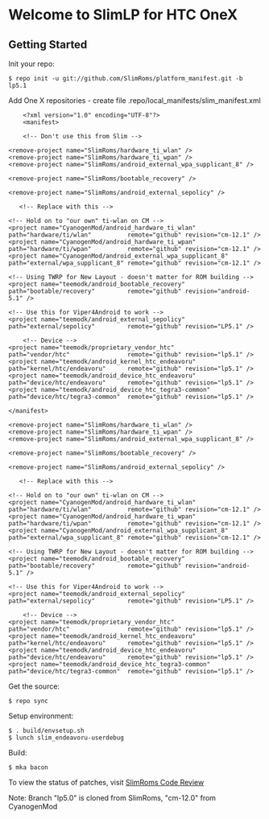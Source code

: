 Welcome to SlimLP for HTC OneX
==============================


Getting Started
---------------

Init your repo:

    $ repo init -u git://github.com/SlimRoms/platform_manifest.git -b lp5.1

Add One X repositories - create file .repo/local_manifests/slim_manifest.xml

        <?xml version="1.0" encoding="UTF-8"?>
        <manifest>

        <!-- Don't use this from Slim -->

    <remove-project name="SlimRoms/hardware_ti_wlan" />
    <remove-project name="SlimRoms/hardware_ti_wpan" />
    <remove-project name="SlimRoms/android_external_wpa_supplicant_8" />

    <remove-project name="SlimRoms/bootable_recovery" />

    <remove-project name="SlimRoms/android_external_sepolicy" />

       <!-- Replace with this -->

    <!-- Hold on to "our own" ti-wlan on CM -->
    <project name="CyanogenMod/android_hardware_ti_wlan"          path="hardware/ti/wlan"          remote="github" revision="cm-12.1" />
    <project name="CyanogenMod/android_hardware_ti_wpan"          path="hardware/ti/wpan"          remote="github" revision="cm-12.1" />
    <project name="CyanogenMod/android_external_wpa_supplicant_8" path="external/wpa_supplicant_8" remote="github" revision="cm-12.1" />

    <!-- Using TWRP for New Layout - doesn't matter for ROM building -->
    <project name="teemodk/android_bootable_recovery"             path="bootable/recovery"         remote="github" revision="android-5.1" />

    <!-- Use this for Viper4Android to work -->
    <project name="teemodk/android_external_sepolicy"             path="external/sepolicy"         remote="github" revision="LP5.1" />

        <!-- Device -->
    <project name="teemodk/proprietary_vendor_htc"                path="vendor/htc"                remote="github" revision="lp5.1" />
    <project name="teemodk/android_kernel_htc_endeavoru"          path="kernel/htc/endeavoru"      remote="github" revision="lp5.1" />
    <project name="teemodk/android_device_htc_endeavoru"          path="device/htc/endeavoru"      remote="github" revision="lp5.1" />
    <project name="teemodk/android_device_htc_tegra3-common"      path="device/htc/tegra3-common"  remote="github" revision="lp5.1" />

<!--
Slim-5.1.1.alpha.0.1-UNOFFICIAL-20150506-2149

Cherry Picks
 Navigation: Bring up new Slim navigation and buttons frameworks
  frameworks_base
   https://review.slimroms.eu/#/c/2378/
   https://review.slimroms.eu/#/c/2424/
   https://review.slimroms.eu/#/c/2585/
  packages_apps_Settings
   https://review.slimroms.eu/#/c/2678/
-->

 
    </manifest>

<?xml version="1.0" encoding="UTF-8"?>
<manifest>
        <!-- Don't use this from Slim -->

    <remove-project name="SlimRoms/hardware_ti_wlan" />
    <remove-project name="SlimRoms/hardware_ti_wpan" />
    <remove-project name="SlimRoms/android_external_wpa_supplicant_8" />

    <remove-project name="SlimRoms/bootable_recovery" />

    <remove-project name="SlimRoms/android_external_sepolicy" />

       <!-- Replace with this -->

    <!-- Hold on to "our own" ti-wlan on CM -->
    <project name="CyanogenMod/android_hardware_ti_wlan"          path="hardware/ti/wlan"          remote="github" revision="cm-12.1" />
    <project name="CyanogenMod/android_hardware_ti_wpan"          path="hardware/ti/wpan"          remote="github" revision="cm-12.1" />
    <project name="CyanogenMod/android_external_wpa_supplicant_8" path="external/wpa_supplicant_8" remote="github" revision="cm-12.1" />

    <!-- Using TWRP for New Layout - doesn't matter for ROM building -->
    <project name="teemodk/android_bootable_recovery"             path="bootable/recovery"         remote="github" revision="android-5.1" />

    <!-- Use this for Viper4Android to work -->
    <project name="teemodk/android_external_sepolicy"             path="external/sepolicy"         remote="github" revision="LP5.1" />

        <!-- Device -->
    <project name="teemodk/proprietary_vendor_htc"                path="vendor/htc"                remote="github" revision="lp5.1" />
    <project name="teemodk/android_kernel_htc_endeavoru"          path="kernel/htc/endeavoru"      remote="github" revision="lp5.1" />
    <project name="teemodk/android_device_htc_endeavoru"          path="device/htc/endeavoru"      remote="github" revision="lp5.1" />
    <project name="teemodk/android_device_htc_tegra3-common"      path="device/htc/tegra3-common"  remote="github" revision="lp5.1" />

<!--
Slim-5.1.1.alpha.0.1-UNOFFICIAL-20150506-2149

Cherry Picks
 Navigation: Bring up new Slim navigation and buttons frameworks
  frameworks_base
   https://review.slimroms.eu/#/c/2378/
   https://review.slimroms.eu/#/c/2424/
   https://review.slimroms.eu/#/c/2585/
  packages_apps_Settings
   https://review.slimroms.eu/#/c/2678/
-->

</manifest>



Get the source:

    $ repo sync

Setup environment:

    $ . build/envsetup.sh
    $ lunch slim_endeavoru-userdebug

Build:

    $ mka bacon




To view the status of patches, visit [SlimRoms Code Review](http://gerrit.slimroms.net)

Note: Branch "lp5.0" is cloned from SlimRoms, "cm-12.0" from CyanogenMod
